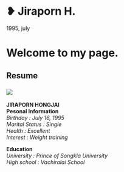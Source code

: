 # ❥ Jiraporn H.
1995, july
# Welcome to my page.
## Resume
### ![](http://image.goosiam.com/view.asp?uid=136363&s=aeNu7KH6JfEG)

  **JIRAPORN HONGJAI**    
**Pesonal Information**  
*Birthday       : July 16, 1995*  
*Marital Status : Single*  
*Health         : Excellent*  
*Interest       : Weight training*
  
**Education**  
*University     : Prince of Songkla University*  
*High school    : Vachiralai School*

